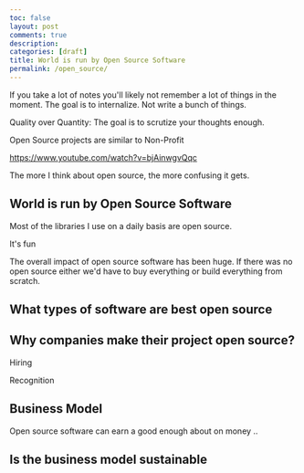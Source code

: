 ```yaml
---
toc: false
layout: post
comments: true
description:
categories: [draft]
title: World is run by Open Source Software
permalink: /open_source/
---
```


If you take a lot of notes you'll likely not remember a lot of things in the moment.
The goal is to internalize. Not write a bunch of things.

Quality over Quantity: The goal is to scrutize your thoughts enough.

Open Source projects are similar to Non-Profit

https://www.youtube.com/watch?v=bjAinwgvQqc


The more I think about open source, the more confusing it gets.

## World is run by Open Source Software

Most of the libraries I use on a daily basis are open source.

It's fun

The overall impact of open source software has been huge. If there was no open source either we'd have to buy everything or build everything from scratch.

## What types of software are best open source


## Why companies make their project open source?

Hiring

Recognition

## Business Model

Open source software can earn a good enough about on money ..

## Is the business model sustainable
